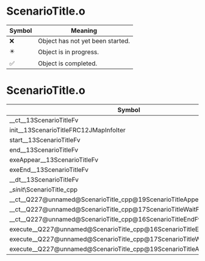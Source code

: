 # ScenarioTitle.o
| Symbol | Meaning 
| ------------- | ------------- 
| :x: | Object has not yet been started. 
| :eight_pointed_black_star: | Object is in progress. 
| :white_check_mark: | Object is completed. 


# ScenarioTitle.o
| Symbol | Decompiled? |
| ------------- | ------------- |
| __ct__13ScenarioTitleFv | :x: |
| init__13ScenarioTitleFRC12JMapInfoIter | :x: |
| start__13ScenarioTitleFv | :x: |
| end__13ScenarioTitleFv | :x: |
| exeAppear__13ScenarioTitleFv | :x: |
| exeEnd__13ScenarioTitleFv | :x: |
| __dt__13ScenarioTitleFv | :x: |
| __sinit_\ScenarioTitle_cpp | :x: |
| __ct__Q227@unnamed@ScenarioTitle_cpp@19ScenarioTitleAppearFv | :x: |
| __ct__Q227@unnamed@ScenarioTitle_cpp@17ScenarioTitleWaitFv | :x: |
| __ct__Q227@unnamed@ScenarioTitle_cpp@16ScenarioTitleEndFv | :x: |
| execute__Q227@unnamed@ScenarioTitle_cpp@16ScenarioTitleEndCFP5Spine | :x: |
| execute__Q227@unnamed@ScenarioTitle_cpp@17ScenarioTitleWaitCFP5Spine | :x: |
| execute__Q227@unnamed@ScenarioTitle_cpp@19ScenarioTitleAppearCFP5Spine | :x: |
